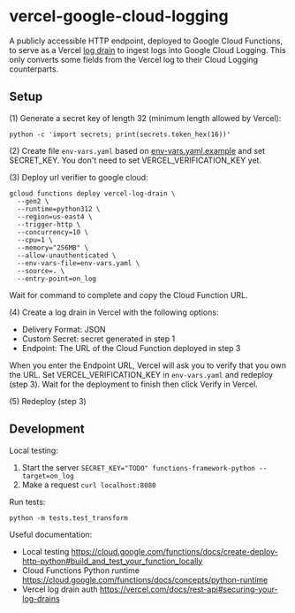 # vercel-google-cloud-logging

A publicly accessible HTTP endpoint, deployed to Google Cloud Functions, to serve as a Vercel [log drain](https://vercel.com/docs/observability/log-drains-overview) to ingest logs into Google Cloud Logging. This only converts some fields from the Vercel log to their Cloud Logging counterparts.

## Setup

(1) Generate a secret key of length 32 (minimum length allowed by Vercel):

```
python -c 'import secrets; print(secrets.token_hex(16))'
```

(2) Create file `env-vars.yaml` based on [env-vars.yaml.example](./env-vars.yaml.example) and set SECRET_KEY. You don't need to set VERCEL_VERIFICATION_KEY yet.

(3) Deploy url verifier to google cloud:

```
gcloud functions deploy vercel-log-drain \
  --gen2 \
  --runtime=python312 \
  --region=us-east4 \
  --trigger-http \
  --concurrency=10 \
  --cpu=1 \
  --memory="256MB" \
  --allow-unauthenticated \
  --env-vars-file=env-vars.yaml \
  --source=. \
  --entry-point=on_log
```

Wait for command to complete and copy the Cloud Function URL.

(4) Create a log drain in Vercel with the following options:

- Delivery Format: JSON
- Custom Secret: secret generated in step 1
- Endpoint: The URL of the Cloud Function deployed in step 3

When you enter the Endpoint URL, Vercel will ask you to verify that you own the URL. Set VERCEL_VERIFICATION_KEY in `env-vars.yaml` and redeploy (step 3). Wait for the deployment to finish then click Verify in Vercel.

(5) Redeploy (step 3)

## Development

Local testing:

1. Start the server `SECRET_KEY="TODO" functions-framework-python --target=on_log`
2. Make a request `curl localhost:8080`

Run tests:

```
python -m tests.test_transform
```

Useful documentation:

- Local testing https://cloud.google.com/functions/docs/create-deploy-http-python#build_and_test_your_function_locally
- Cloud Functions Python runtime https://cloud.google.com/functions/docs/concepts/python-runtime
- Vercel log drain auth https://vercel.com/docs/rest-api#securing-your-log-drains

